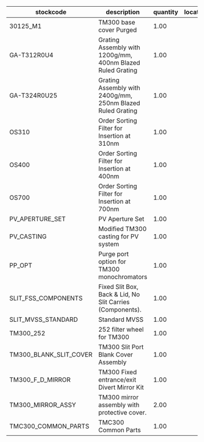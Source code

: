 |stockcode|description|quantity|location|
|---------|-----------|--------|--------|
|30125_M1|TM300 base cover Purged|1.00||
|GA-T312R0U4|Grating Assembly with 1200g/mm, 400nm Blazed Ruled Grating|1.00||
|GA-T324R0U25|Grating Assembly with 2400g/mm, 250nm Blazed Ruled Grating|1.00||
|OS310|Order Sorting Filter for Insertion at 310nm|1.00||
|OS400|Order Sorting Filter for Insertion at 400nm|1.00||
|OS700|Order Sorting Filter for Insertion at 700nm|1.00||
|PV_APERTURE_SET|PV Aperture Set|1.00||
|PV_CASTING|Modified TM300 casting for PV system|1.00||
|PP_OPT|Purge port option for TM300 monochromators|1.00||
|SLIT_FSS_COMPONENTS|Fixed Slit Box, Back & Lid, No Slit Carries (Components).|1.00||
|SLIT_MVSS_STANDARD|Standard MVSS|1.00||
|TM300_252|252 filter wheel for TM300|1.00||
|TM300_BLANK_SLIT_COVER|TM300 Slit Port Blank Cover Assembly|1.00||
|TM300_F_D_MIRROR|TM300 Fixed entrance/exit Divert Mirror Kit|1.00||
|TM300_MIRROR_ASSY|TM300 mirror assembly with protective cover.|2.00||
|TMC300_COMMON_PARTS|TMC300 Common Parts|1.00||

